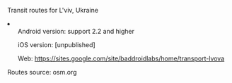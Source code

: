 Transit routes for L'viv, Ukraine

<li>
<ul>Android version: support 2.2 and higher</ul>
<ul>iOS version: [unpublished]</ul>
<ul>Web: <a href="https://sites.google.com/site/baddroidlabs/home/transport-lvova">https://sites.google.com/site/baddroidlabs/home/transport-lvova</a></ul>
</li>

Routes source: osm.org 